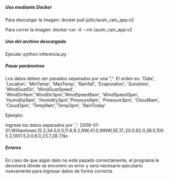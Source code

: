 
##### Uso mediante Docker
Para descargar la imagen:
docker pull julilc/austr_rain_app:v2

Para correr la imagen:
docker run -it --rm <usuario>/austr_rain_app:v2

##### Uso del archivo descargado
Ejecute:
python inferencia.py

##### Pasar parámetros
Los datos deben ser pasados separados por una ",". El orden es:
'Date', 'Location', 'MinTemp', 'MaxTemp', 'Rainfall', 'Evaporation',
'Sunshine', 'WindGustDir', 'WindGustSpeed', 'WindDir9am','WindDir3pm','WindSpeed9am', 'WindSpeed3pm', 'Humidity9am', 'Humidity3pm','Pressure9am', 'Pressure3pm', 'Cloud9am', 'Cloud3pm', 'Temp9am','Temp3pm', 'RainToday'

Ejemplo:

Ingrese los datos separados por ',': 2009-01-01,Williamtown,15.2,34.0,0.0,11.6,9.2,NW,41.0,WNW,SE,17.,20.0,62.0,36.0,1005.2,1001.5,3.0,6.0,23.7,28.7,No

##### Errores
En caso de que algún dato no esté pasado correctamente, el programa le devolverá dónde se encontró un error y será necesario ejecutarlo
nuevamente para ingresar datos de forma correcta.